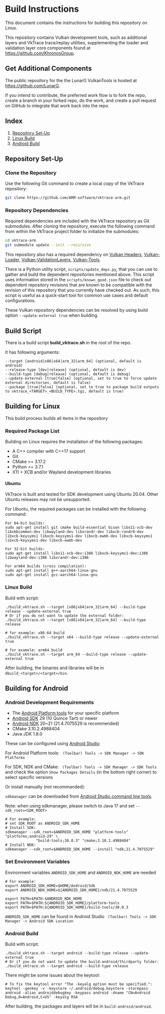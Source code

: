 # Build Instructions
This document contains the instructions for building this repository on Linux.

This repository contains Vulkan development tools, such as additional layers and VkTrace trace/replay utilities,
supplementing the loader and validation layer core components found at https://github.com/KhronosGroup.

## Get Additional Components

The public repository for the the LunarG VulkanTools is hosted at https://github.com/LunarG.

If you intend to contribute, the preferred work flow is to fork the repo,
create a branch in your forked repo, do the work,
and create a pull request on GitHub to integrate that work back into the repo.

## Index

1. [Repository Set-Up](#repository-set-up)
2. [Linux Build](#building-for-linux)
3. [Android Build](#building-for-android)

## Repository Set-Up

### Clone the Repository

Use the following Git command to create a local copy of the VkTrace
repository:

```bash
git clone https://github.com/ARM-software/vktrace-arm.git
```

### Repository Dependencies

Required dependencies are included with the VkTrace repository as Git
submodules. After cloning the repository, execute the following command
from within the VkTrace project folder to initialize the submodules:

```bash
cd vktrace-arm
git submodule update --init --recursive
```

This repository also has a required dependency on [Vulkan Headers](https://github.com/KhronosGroup/Vulkan-Headers), [Vulkan-Loader](https://github.com/KhronosGroup/Vulkan-Loader.git), [Vulkan-ValidationLayers](https://github.com/KhronosGroup/Vulkan-ValidationLayers.git), [Vulkan-Tools](https://github.com/KhronosGroup/Vulkan-Tools.git).

There is a Python utility script, `scripts/update_deps.py`, that you can use to
gather and build the dependent repositories mentioned above. This script uses
information stored in the `scripts/known_good.json` file to check out dependent
repository revisions that are known to be compatible with the revision of this
repository that you currently have checked out. As such, this script is useful
as a quick-start tool for common use cases and default configurations.

These Vulkan repository dependencies can be resolved by using build option `--update-external true` when building. 

## Build Script
There is a build script **build_vktrace.sh** in the root of the repo.

It has following arguments:

    --target [android|x86|x64|arm_32|arm_64] (optional, default is android)
    --release-type [dev|release] (optional, default is dev)
    --build-type [debug|release] (optional, default is debug)
    --update-external [true|false] (optional, set to true to force update external directories, default is false)
    --package [true|false] (optional, set to true to package build outputs to vktrace_<TARGET>_<BUILD_TYPE>.tgz, default is true)

## Building for Linux

This build process builds all items in the repository

### Required Package List
Building on Linux requires the installation of the following packages:
- A C++ compiler with C++17 support
- Git
- CMake >= 3.17.2
- Python >= 3.7.1
- X11 + XCB and/or Wayland development libraries

#### Ubuntu
VkTrace is built and tested for SDK development using Ubuntu 20.04. Other Ubuntu releases may not be unsupported.

For Ubuntu, the required packages can be installed with the following command:
```
For 64-bit builds:
sudo apt-get install git cmake build-essential bison libx11-xcb-dev libxkbcommon-dev libwayland-dev libxrandr-dev libxcb-randr0-dev libxcb-keysyms1 libxcb-keysyms1-dev libxcb-ewmh-dev libxcb-keysyms1 libxcb-keysyms1-dev libxcb-ewmh-dev

For 32-bit builds:
sudo apt-get install libx11-xcb-dev:i386 libxcb-keysyms1-dev:i386 libwayland-dev:i386 libxrandr-dev:i386

For arm64 builds (cross compilation):
sudo apt-get install g++-aarch64-linux-gnu
sudo apt-get install gcc-aarch64-linux-gnu
```
### Linux Build


Build with script:
```
./build_vktrace.sh --target [x86|x64|arm_32|arm_64] --build-type release --update-external true
# Or if you do not want to update the external folder:
./build_vktrace.sh --target [x86|x64|arm_32|arm_64] --build-type release 

# for example: x86-64 build
./build_vktrace.sh --target x64 --build-type release --update-external true

# for examole: arm64 build
./build_vktrace.sh --target arm_64 --build-type release --update-external true
```

After building, the binaries and libraries will be in `dbuild_<target>/<target>/bin`.

## Building for Android


### Android Development Requirements
- The [Android Platform tools](https://developer.android.com/studio/releases/platform-tools) for your specific platform
- [Android SDK](https://guides.codepath.com/android/installing-android-sdk-tools) 29 (10 Quince Tart) or newer
- [Android NDK](https://developer.android.com/ndk/guides/)  20~21 (21.4.7075529 is recommended)
- CMake 3.10.2.4988404
- Java JDK 1.8.0

These can be configured using [Android Studio](https://developer.android.com/studio)

For Android Platform tools: ` (Toolbar) Tools -> SDK Manager -> SDK Platforms`

For SDK, NDK and CMake:
` (Toolbar) Tools -> SDK Manager -> SDK Tools` and check the option `Show Packages Details` (in the bottom right corner) to select specific versions


Or install manually (not recommanded):

`sdkmanager` can be downloaded from [Android Studio command line tools](https://developer.android.com/studio).

Note: when using sdkmanager, please switch to Java 17 and set `--sdk_root=<SDK_ROOT>` 
```
# For example:
# set SDK_ROOT as ANDROID_SDK_HOME
# Install SDK:
sdkmanager --sdk_root=$ANDROID_SDK_HOME "platform-tools" "platforms;android-29" \
              "build-tools;30.0.3" "cmake;3.10.2.4988404"
# Install NDK:
sdkmanager --sdk_root=$ANDROID_SDK_HOME --install "ndk;21.4.7075529"
```


### Set Environment Variables

Environment variables `ANDROID_SDK_HOME` and `ANDROID_NDK_HOME` are needed
```
# For example:
export ANDROID_SDK_HOME=$HOME/Android/Sdk
export ANDROID_NDK_HOME=${ANDROID_SDK_HOME}/ndk/21.4.7075529

export PATH=$PATH:$ANDROID_NDK_HOME
export PATH=$PATH:${ANDROID_SDK_HOME}/platform-tools
export PATH=$PATH:${ANDROID_SDK_HOME}/build-tools/30.0.3
```

`ANDROID_SDK_HOME` can be found in Android Studio ` (Toolbar) Tools -> SDK Manager -> Android SDK Location`

### Android Build

Build with script:
```
./build_vktrace.sh --target android --build-type release --update-external true
# Or if you do not want to update the build-android/thirdparty folder:
./build_vktrace.sh --target android --build-type release 
```


There might be some issues about the keytool:
```
# To fix the keytool error "The -keyalg option must be specified.":
keytool -genkey -v -keystore ~/.android/debug.keystore -storepass android -alias androiddebugkey -keypass android -dname "CN=Android Debug,O=Android,C=US" -keyalg RSA
```


After building, the packages and layers will be in `build-android/android`.

